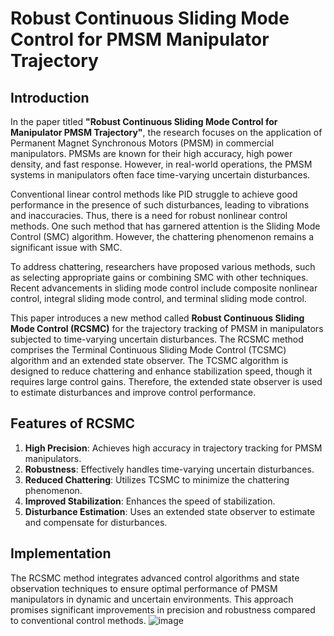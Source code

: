 # Robust Continuous Sliding Mode Control for PMSM Manipulator Trajectory

## Introduction

In the paper titled **"Robust Continuous Sliding Mode Control for Manipulator PMSM Trajectory"**, the research focuses on the application of Permanent Magnet Synchronous Motors (PMSM) in commercial manipulators. PMSMs are known for their high accuracy, high power density, and fast response. However, in real-world operations, the PMSM systems in manipulators often face time-varying uncertain disturbances.

Conventional linear control methods like PID struggle to achieve good performance in the presence of such disturbances, leading to vibrations and inaccuracies. Thus, there is a need for robust nonlinear control methods. One such method that has garnered attention is the Sliding Mode Control (SMC) algorithm. However, the chattering phenomenon remains a significant issue with SMC.

To address chattering, researchers have proposed various methods, such as selecting appropriate gains or combining SMC with other techniques. Recent advancements in sliding mode control include composite nonlinear control, integral sliding mode control, and terminal sliding mode control.

This paper introduces a new method called **Robust Continuous Sliding Mode Control (RCSMC)** for the trajectory tracking of PMSM in manipulators subjected to time-varying uncertain disturbances. The RCSMC method comprises the Terminal Continuous Sliding Mode Control (TCSMC) algorithm and an extended state observer. The TCSMC algorithm is designed to reduce chattering and enhance stabilization speed, though it requires large control gains. Therefore, the extended state observer is used to estimate disturbances and improve control performance.

## Features of RCSMC

1. **High Precision**: Achieves high accuracy in trajectory tracking for PMSM manipulators.
2. **Robustness**: Effectively handles time-varying uncertain disturbances.
3. **Reduced Chattering**: Utilizes TCSMC to minimize the chattering phenomenon.
4. **Improved Stabilization**: Enhances the speed of stabilization.
5. **Disturbance Estimation**: Uses an extended state observer to estimate and compensate for disturbances.

## Implementation

The RCSMC method integrates advanced control algorithms and state observation techniques to ensure optimal performance of PMSM manipulators in dynamic and uncertain environments. This approach promises significant improvements in precision and robustness compared to conventional control methods.
![image](https://github.com/Alfanfuad/SM-PI-Control-Strategy-of-Electric-Motor-Pump-for-Pure-Electric-Construction-Machinery/assets/71118100/7ec2b787-4d5b-401a-9798-3bcf43cf79d9)
